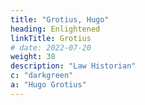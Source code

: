 ```yaml
---
title: "Grotius, Hugo"
heading: Enlightened
linkTitle: Grotius
# date: 2022-07-20
weight: 38
description: "Law Historian"
c: "darkgreen"
a: "Hugo Grotius"
---
```


